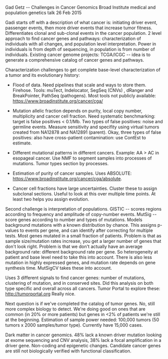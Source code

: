 Gad Getz -- Challenges in Cancer Genomics
Broad Institute medical and population genetics talk 26 Feb 2015

Gadi starts off with a description of what cancer is: initiating driver event,
passenger events, then more driver events that increase tumor
fitness. Differentiates clonal and sub-clonal events in the cancer population.
2 level approach to find cancer genes and pathways: characterization of
individuals with all changes, and population level interpretation. Power in
individuals is from depth of sequencing, in population is from number of
individuals. Existing cancer genome projects: TCGA/ICGC -- idea is to generate a
comprehensive catalog of cancer genes and pathways.

Characterization challenges to get complete base-level characterization of a tumor and
its evolutionary history:

- Flood of data. Need pipelines that scale and ways to store them. Firehose.
  Tools: muTect, Indelocator, SegSeq (CNVs) , dRanger and BreakPointer, PathSeq
  (pathogens). Most tools not publicly available:
  https://www.broadinstitute.org/cancer/cga/

- Mutation allelic fraction depends on purity, local copy number, multiplicity
  and cancer cell fraction. Need systematic benchmarking: target is false
  positives < 0.1/Mb. Two types of false positives: noise and germline events.
  Measure sensitivity and specifity using virtual tumors created from NA12878
  and NA12891 (parent). Okay, three types of false positives: also have
  cross-patient contamination: use ContEst to estimate.

- Different mutational patterns in different cancers. Example: AA > AC in
  esopageal cancer. Use NMF to segment samples into processes of
  mutations. Tumor types section by processes.

- Estimation of purity of cancer samples. Uses ABSOLUTE:
  https://www.broadinstitute.org/cancer/cga/absolute.

- Cancer cell fractions have large uncertainties. Cluster these to assign
  subclonal sections. Useful to look at this over multiple time points. At least
  two helps you assign evolution.

Second challenge is interpretation of populations. GISTIC -- scores regions
according to frequency and amplitude of copy-number events. MutSig -- score
genes according to number and types of mutations. Models background mutations
with a known distribution by chance. This assigns p-values to events per gene,
and can identify after correcting for multiple tests. Most genes mutated in a
small fraction of patients. Problem is that as sample size/mutation rates
increase, you get a larger number of genes that don't look right. Problem is
that we don't actually have an average background rate: different background
rate per gene. So heterogeneity at patient and base level need to take this into
account. There is also less mutation in highly expressed genes, and mutation
rate depends on gene synthesis time. MutSigCV takes these into account.

Uses 3 different signals to find cancer genes: number of mutations, clustering
of mutation, and in conserved sites. Did this analysis on both type specific and
overall across all cancers. Tumor Portal to explore these:
http://tumorportal.org Really nice.

Next question is if we've completed the catalog of tumor genes. No, still more
complex biology to detect. We're doing good on ones that are common (in 20% or
more patients) but genes in <2% of patients we're still at the
beginning. Estimation of sample power needed: 100,000 tumors (50 tumors x 2000
samples/tumor type). Currently have 15,000 cases.

Dark matter in cancer genomics. 48% lack a known driver mutation looking at
exome sequencing and CNV analysis, 38% lack a focal amplification in a driver
gene. Non-coding and epigenetic changes. Candidate cancer genes are still not
biologically verified with functional classification.
